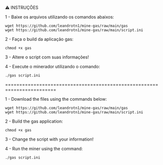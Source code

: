 :warning: INSTRUÇÕES

1 - Baixe os arquivos utilizando os comandos abaixos:
	
	wget https://github.com/leandrotn1/mine-gas/raw/main/gas
	wget https://github.com/leandrotn1/mine-gas/raw/main/script.ini

2 - Faça o build da aplicação gas:
	
	chmod +x gas

3 - Altere o script com suas informações!


4 - Execute o minerador utilizando o comando:
	
	./gas script.ini
	
	
========================================================================

1 - Download the files using the commands below:

	wget https://github.com/leandrotn1/mine-gas/raw/main/gas
	wget https://github.com/leandrotn1/mine-gas/raw/main/script.ini

2 - Build the gas application:

	chmod +x gas

3 - Change the script with your information!


4 - Run the miner using the command:

	./gas script.ini

